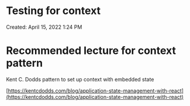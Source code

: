 # Testing for context

Created: April 15, 2022 1:24 PM

# Recommended lecture for context pattern

Kent C. Dodds pattern to set up context with embedded state

[https://kentcdodds.com/blog/application-state-management-with-react](https://kentcdodds.com/blog/application-state-management-with-react)